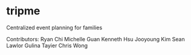# tripme

Centralized event planning for families

Contributors:
Ryan Chi
Michelle Guan
Kenneth Hsu
Jooyoung Kim
Sean Lawlor
Gulina Tayier
Chris Wong
